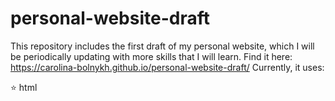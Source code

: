 # personal-website-draft
This repository includes the first draft of my personal website, which I will be periodically updating with more skills that I will learn.
Find it here: https://carolina-bolnykh.github.io/personal-website-draft/ 
Currently, it uses:

⭐ html
